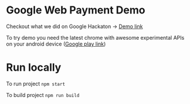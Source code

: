 # Google Web Payment Demo

Checkout what we did on Google Hackaton -> [Demo link](https://sergeyshvager.github.io/GoogleWebPaymentDemo/#/?_k=9bf3e2)

To try demo you need the latest chrome with awesome experimental APIs on your android device ([Google play link](https://play.google.com/store/apps/details?id=com.chrome.dev&hl=ru))

# Run locally 
To run project 
`npm start`


To build project 
`npm run build`
